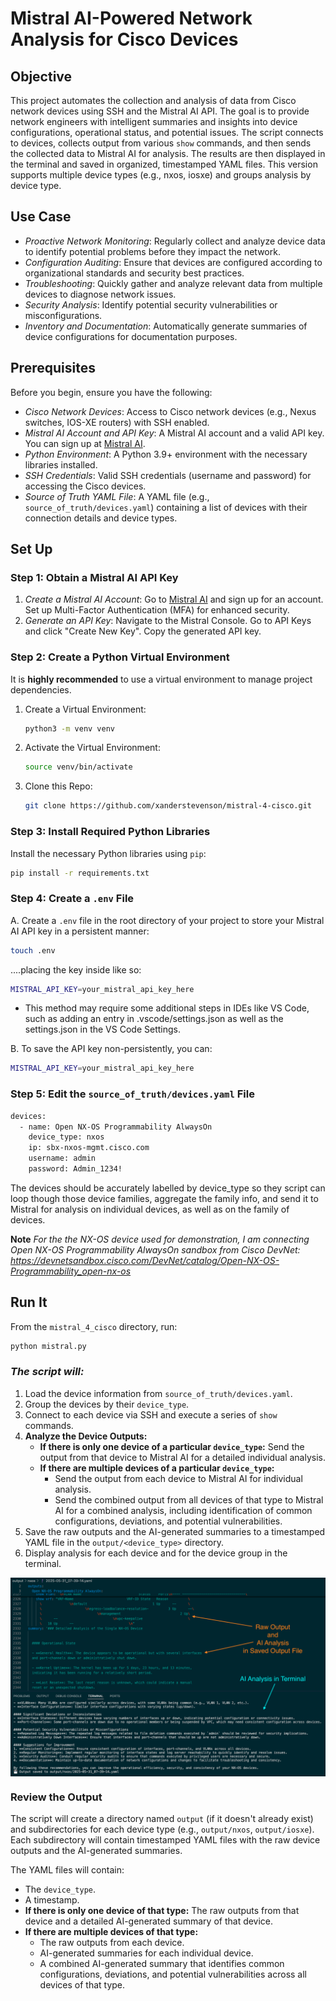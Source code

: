 # **Mistral AI-Powered Network Analysis for Cisco Devices**

## **Objective**

This project automates the collection and analysis of data from Cisco network devices using SSH and the Mistral AI API. The goal is to provide network engineers with intelligent summaries and insights into device configurations, operational status, and potential issues. The script connects to devices, collects output from various `show` commands, and then sends the collected data to Mistral AI for analysis. The results are then displayed in the terminal and saved in organized, timestamped YAML files. This version supports multiple device types (e.g., nxos, iosxe) and groups analysis by device type.


## **Use Case**

*   *Proactive Network Monitoring*: Regularly collect and analyze device data to identify potential problems before they impact the network.
*   *Configuration Auditing*: Ensure that devices are configured according to organizational standards and security best practices.
*   *Troubleshooting*: Quickly gather and analyze relevant data from multiple devices to diagnose network issues.
*   *Security Analysis*: Identify potential security vulnerabilities or misconfigurations.
*   *Inventory and Documentation*: Automatically generate summaries of device configurations for documentation purposes.

## **Prerequisites**

Before you begin, ensure you have the following:

*   *Cisco Network Devices*: Access to Cisco network devices (e.g., Nexus switches, IOS-XE routers) with SSH enabled.
*   *Mistral AI Account and API Key*: A Mistral AI account and a valid API key. You can sign up at [Mistral AI](https://mistral.ai/).
*   *Python Environment*: A Python 3.9+ environment with the necessary libraries installed.
*   *SSH Credentials*: Valid SSH credentials (username and password) for accessing the Cisco devices.
*   *Source of Truth YAML File*: A YAML file (e.g., `source_of_truth/devices.yaml`) containing a list of devices with their connection details and device types.

## **Set Up**

### Step 1: Obtain a Mistral AI API Key

1.  *Create a Mistral AI Account*: Go to [Mistral AI](https://mistral.ai/) and sign up for an account. Set up Multi-Factor Authentication (MFA) for enhanced security.
2.  *Generate an API Key*: Navigate to the Mistral Console. Go to API Keys and click "Create New Key". Copy the generated API key.


### **Step 2: Create a Python Virtual Environment**

It is **highly recommended** to use a virtual environment to manage project dependencies.


1.  Create a Virtual Environment:

    ```bash
    python3 -m venv venv
    ```

2.  Activate the Virtual Environment:

    ```bash
    source venv/bin/activate
    ```

3.  Clone this Repo:

    ```bash
    git clone https://github.com/xanderstevenson/mistral-4-cisco.git
    ```


### **Step 3: Install Required Python Libraries**

Install the necessary Python libraries using `pip`:

```bash
pip install -r requirements.txt
```



### **Step 4: Create a `.env` File**

A. Create a `.env` file in the root directory of your project to store your Mistral AI API key in a persistent manner:

```bash
touch .env
```

....placing the key inside like so:

```bash
MISTRAL_API_KEY=your_mistral_api_key_here
````

* This method may require some additional steps in IDEs like VS Code, such as adding an entry in .vscode/settings.json as well as the settings.json in the VS Code Settings.


B. To save the API key non-persistently, you can:

```bash
MISTRAL_API_KEY=your_mistral_api_key_here
```


### **Step 5: Edit the `source_of_truth/devices.yaml` File**

```bash
devices:
  - name: Open NX-OS Programmability AlwaysOn
    device_type: nxos
    ip: sbx-nxos-mgmt.cisco.com
    username: admin
    password: Admin_1234!
```

The devices should be accurately labelled by device_type so they script can loop though those device families, aggregate the family info, and send it to Mistral for analysis on individual devices, as well as on the family of devices. 

**Note** *For the the NX-OS device used for demonstration, I am connecting Open NX-OS Programmability AlwaysOn sandbox from Cisco DevNet: https://devnetsandbox.cisco.com/DevNet/catalog/Open-NX-OS-Programmability_open-nx-os*

## **Run It**

From the `mistral_4_cisco` directory, run:

```bash
python mistral.py
```

### ***The script will:***

1.  Load the device information from `source_of_truth/devices.yaml`.
2.  Group the devices by their `device_type`.
3.  Connect to each device via SSH and execute a series of `show` commands.
4.  **Analyze the Device Outputs:**
    *   **If there is only one device of a particular `device_type`:** Send the output from that device to Mistral AI for a detailed individual analysis.
    *   **If there are multiple devices of a particular `device_type`:**
        *   Send the output from each device to Mistral AI for individual analysis.
        *   Send the combined output from all devices of that type to Mistral AI for a combined analysis, including identification of common configurations, deviations, and potential vulnerabilities.
5.  Save the raw outputs and the AI-generated summaries to a timestamped YAML file in the `output/<device_type>` directory.
6.  Display analysis for each device and for the device group in the terminal.


<img src="https://github.com/xanderstevenson/mistral-4-cisco/blob/main/images/Mistral-Output.png" width="800" style="display: block; margin-left: auto; margin-right: auto;">


### **Review the Output**


The script will create a directory named `output` (if it doesn't already exist) and subdirectories for each device type (e.g., `output/nxos`, `output/iosxe`). Each subdirectory will contain timestamped YAML files with the raw device outputs and the AI-generated summaries.

The YAML files will contain:

*   The `device_type`.
*   A timestamp.
*   **If there is only one device of that type:** The raw outputs from that device and a detailed AI-generated summary of that device.
*   **If there are multiple devices of that type:**
    *   The raw outputs from each device.
    *   AI-generated summaries for each individual device.
    *   A combined AI-generated summary that identifies common configurations, deviations, and potential vulnerabilities across all devices of that type.
